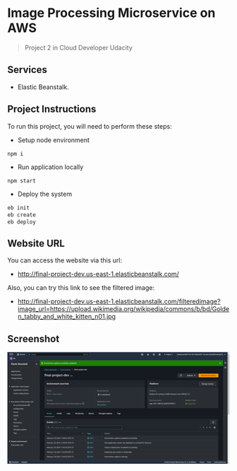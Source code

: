 # Image Processing Microservice on AWS
> Project 2 in Cloud Developer Udacity

## Services
- Elastic Beanstalk.

## Project Instructions
To run this project, you will need to perform these steps:
- Setup node environment
```
npm i 
```
- Run application locally
```
npm start
```
- Deploy the system
```
eb init
eb create
eb deploy
```

## Website URL
You can access the website via this url:
- http://final-project-dev.us-east-1.elasticbeanstalk.com/

Also, you can try this link to see the filtered image:
- http://final-project-dev.us-east-1.elasticbeanstalk.com/filteredimage?image_url=https://upload.wikimedia.org/wikipedia/commons/b/bd/Golden_tabby_and_white_kitten_n01.jpg

## Screenshot
![eb_dashboard](./deployment_screenshot/deploy.png)